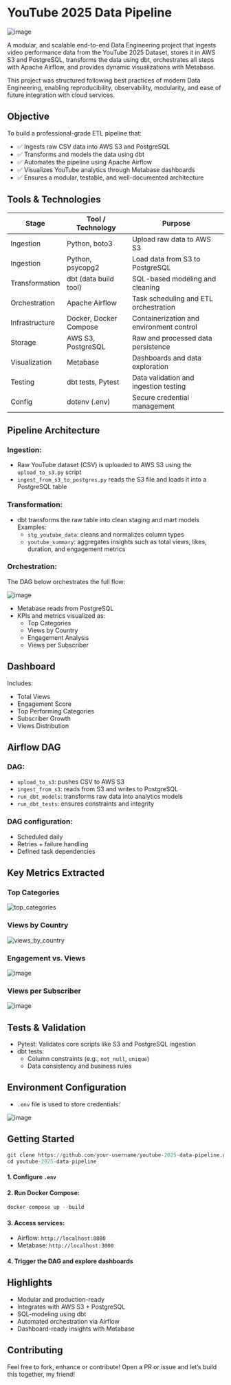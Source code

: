 # YouTube 2025 Data Pipeline

![image](https://github.com/user-attachments/assets/2ea594a9-0f12-4cc2-b527-bf9bc8962bed)

A modular, and scalable end-to-end Data Engineering project that ingests video performance data from the YouTube 2025 Dataset, stores it in AWS S3 and PostgreSQL, transforms the data using dbt, orchestrates all steps with Apache Airflow, and provides dynamic visualizations with Metabase.

This project was structured following best practices of modern Data Engineering, enabling reproducibility, observability, modularity, and ease of future integration with cloud services.

## Objective

To build a professional-grade ETL pipeline that:

- ✅ Ingests raw CSV data into AWS S3 and PostgreSQL
- ✅ Transforms and models the data using dbt
- ✅ Automates the pipeline using Apache Airflow
- ✅ Visualizes YouTube analytics through Metabase dashboards
- ✅ Ensures a modular, testable, and well-documented architecture

## Tools & Technologies

| Stage          | Tool / Technology      | Purpose                                  |
| -------------- | ---------------------- | ---------------------------------------- |
| Ingestion      | Python, boto3          | Upload raw data to AWS S3                |
| Ingestion      | Python, psycopg2       | Load data from S3 to PostgreSQL          |
| Transformation | dbt (data build tool)  | SQL-based modeling and cleaning          |
| Orchestration  | Apache Airflow         | Task scheduling and ETL orchestration    |
| Infrastructure | Docker, Docker Compose | Containerization and environment control |
| Storage        | AWS S3, PostgreSQL     | Raw and processed data persistence       |
| Visualization  | Metabase               | Dashboards and data exploration          |
| Testing        | dbt tests, Pytest      | Data validation and ingestion testing    |
| Config         | dotenv (.env)          | Secure credential management             |

## Pipeline Architecture

### Ingestion:

- Raw YouTube dataset (CSV) is uploaded to AWS S3 using the `upload_to_s3.py` script
- `ingest_from_s3_to_postgres.py` reads the S3 file and loads it into a PostgreSQL table

### Transformation:

- dbt transforms the raw table into clean staging and mart models
Examples:
   - `stg_youtube_data`: cleans and normalizes column types
   - `youtube_summary`: aggregates insights such as total views, likes, duration, and engagement metrics

### Orchestration: 

The DAG below orchestrates the full flow:

![image](https://github.com/user-attachments/assets/f3df376d-d8d4-4a47-9d18-1d8906077b64)

- Metabase reads from PostgreSQL
- KPIs and metrics visualized as:
   - Top Categories
   - Views by Country
   - Engagement Analysis
   - Views per Subscriber

## Dashboard

Includes:
- Total Views
- Engagement Score
- Top Performing Categories
- Subscriber Growth
- Views Distribution

## Airflow DAG

### DAG:

- `upload_to_s3`: pushes CSV to AWS S3
- `ingest_from_s3`: reads from S3 and writes to PostgreSQL
- `run_dbt_models`: transforms raw data into analytics models
- `run_dbt_tests`: ensures constraints and integrity

### DAG configuration:

- Scheduled daily
- Retries + failure handling
- Defined task dependencies

## Key Metrics Extracted

### Top Categories

![top_categories](https://github.com/user-attachments/assets/e5e57e85-003a-44ba-89eb-e49aec998bba)

### Views by Country

![views_by_country](https://github.com/user-attachments/assets/0b32397e-d95d-46fc-b136-b49460c7d0c9)

### Engagement vs. Views

![image](https://github.com/user-attachments/assets/770b89aa-0d4a-4f46-89d3-2031c2a4c89a)

### Views per Subscriber

![image](https://github.com/user-attachments/assets/b0d92936-304f-495f-a241-656387a97e7c)

## Tests & Validation

- Pytest: Validates core scripts like S3 and PostgreSQL ingestion
- dbt tests:
   - Column constraints (e.g., `not_null`, `unique`)
   - Data consistency and business rules
 
## Environment Configuration

- `.env` file is used to store credentials:
  
![image](https://github.com/user-attachments/assets/59ad9315-349d-41e9-bb02-e60253e6014e)

## Getting Started

```py
git clone https://github.com/your-username/youtube-2025-data-pipeline.git
cd youtube-2025-data-pipeline
```

#### 1. Configure `.env`
#### 2. Run Docker Compose:

```py
docker-compose up --build
```

#### 3. Access services:

- Airflow: `http://localhost:8080`
- Metabase: `http://localhost:3000`

#### 4. Trigger the DAG and explore dashboards

## Highlights

- Modular and production-ready
- Integrates with AWS S3 + PostgreSQL
- SQL-modeling using dbt
- Automated orchestration via Airflow
- Dashboard-ready insights with Metabase

## Contributing

Feel free to fork, enhance or contribute! Open a PR or issue and let’s build this together, my friend! 
